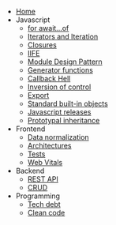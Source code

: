 - [Home](/)
- Javascript
  - [for await...of](javascript/for-await-of.md)
  - [Iterators and Iteration](javascript/iterators.md)
  - [Closures](javascript/closures.md)
  - [IIFE](javascript/iife.md)
  - [Module Design Pattern](javascript/module-pattern.md)
  - [Generator functions](javascript/generators.md)
  - [Callback Hell](javascript/callback-hell.md)
  - [Inversion of control](javascript/inversion-control.md)
  - [Export](javascript/export.md)
  - [Standard built-in objects](javascript/standard-builtin-objects.md)
  - [Javascript releases](javascript/releases.md)
  - [Prototypal inheritance](javascript/prototypal-inheritance.md)
- Frontend
  - [Data normalization](frontend/data-normalization.md)
  - [Architectures](frontend/architectures.md)
  - [Tests](frontend/tests.md)
  - [Web Vitals](frontend/webvitals.md)
- Backend
  - [REST API](backend/rest-api.md)
  - [CRUD](backend/crud.md)
- Programming
  - [Tech debt](programming/tech-debt.md)
  - [Clean code](programming/clean-code.md)